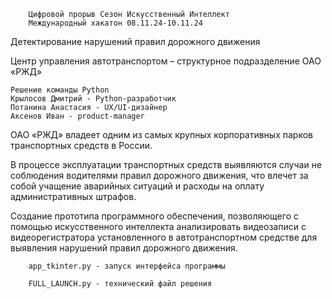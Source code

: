         Цифровой прорыв Сезон Искусственный Интеллект
        Международный хакатон 08.11.24-10.11.24
        
Детектирование нарушений правил дорожного движения 

Центр управления автотранспортом – структурное
подразделение ОАО «РЖД»

    Решение команды Python
    Крылосов Дмитрий - Python-разработчик
    Потанина Анастасия - UX/UI-дизайнер
    Аксенов Иван - product-manager

ОАО «РЖД» владеет одним из самых крупных корпоративных парков транспортных средств в России. 

В процессе эксплуатации транспортных средств выявляются случаи не соблюдения водителями правил дорожного движения, что влечет за собой учащение аварийных ситуаций и расходы на оплату административных штрафов.

Создание прототипа программного обеспечения, позволяющего с помощью искусственного интеллекта анализировать видеозаписи с видеорегистратора установленного в автотранспортном средстве для выявления нарушений правил дорожного движения.

        app_tkinter.py - запуск интерфейса программы

        FULL_LAUNCH.py - технический файл решения
